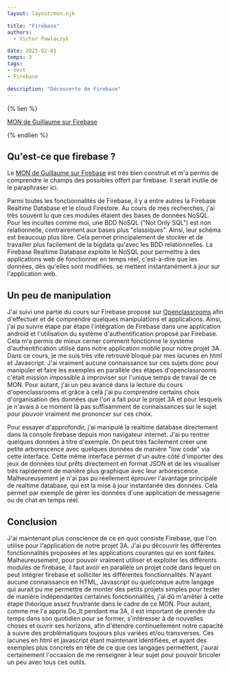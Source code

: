 ```yaml
---
layout: layout/mon.njk

title: "Firebase"
authors:
  - Victor Pawlaczyk

date: 2025-02-01
temps: 3
tags:
- Vert
- Firebase

description: "Découverte de Firebase"
---
```


{% lien %}

[MON de Guillaume sur Firebase](https://francoisbrucker.github.io/do-it/promos/2024-2025/Oliana-Guillaume/mon/temps-2.1/)

{% endlien %}

## Qu'est-ce que firebase ?

Le [MON de Guillaume sur Firebase](https://francoisbrucker.github.io/do-it/promos/2024-2025/Oliana-Guillaume/mon/temps-2.1/) est très bien construit et m'a permis de comprendre le champs des possibles offert par firebase. Il serait inutile de le paraphraser ici.

Parmi toutes les fonctionnalités de Firebase, il y a entre autres la Firebase Realtime Database et le cloud Firestore. Au cours de mes recherches, j'ai très souvent lu que ces modules étaient des bases de données NoSQL. Pour les incultes comme moi, une BDD NoSQL ("Not Only SQL") est non relationnelle, contrairement aux bases plus "classiques". Ainsi, leur schéma est beaucoup plus libre. Cela permet principalement de stocker et de travailler plus facilement de la bigdata qu'avec les BDD relationnelles. La Firebase Realtime Database exploite le NoSQL pour permettre à des applications web de fonctionner en temps réel, c'est-à-dire que les données, dès qu'elles sont modifiées, se mettent instantanément à jour sur l'application web.

## Un peu de manipulation

J'ai suivi une partie du cours sur Firebase proposé sur [Openclassrooms](https://openclassrooms.com/fr/courses/4872916-creez-un-backend-scalable-et-performant-sur-firebase/4872923-titre-de-votre-premier-chapitre-222) afin d'effectuer et de comprendre quelques manipulations et applications. Ainsi, j'ai pu suivre étape par étape l'intégration de Firebase dans une application androïd et l'utilisation du système d'authentification proposé par Firebase. Cela m'a permis de mieux cerner comment fonctionne le système d'authentification utilisé dans notre application mobile pour notre projet 3A. Dans ce cours, je me suis très vite retrouvé bloqué par mes lacunes en html et Javascript. J'ai vraiment aucune connaissance sur ces sujets donc pour manipuler et faire les exemples en parallèle des étapes d'openclassrooms c'était mission impossible à improviser sur l'unique temps de travail de ce MON. Pour autant, j'ai un peu avancé dans la lecture du cours d'openclassrooms et grâce à celà j'ai pu comprendre certains choix d'organisation des données que l'on a fait pour le projet 3A et pour lesquels je n'avais à ce moment là pas suffisamment de connaissances sur le sujet pour pouvoir vraiment me prononcer sur ces choix.

Pour essayer d'approfondir, j'ai manipulé la realtime database directement dans la console firebase depuis mon navigateur internet. J'ai pu rentrer quelques données à titre d'exemple. On peut très facilement créer une petite arborescence avec quelques données de manière "low code" via cette interface. Cette même interface permet d'un autre côté d'importer des jeux de données tout prêts directement en format JSON et de les visualiser très rapidement de manière plus graphique avec leur arborescence. Malheureusement je n'ai pas pu réellement éprouver l'avantage principale de realtime database, qui est la mise à jour instantanée des données. Cela permet par exemple de gérer les données d'une application de messagerie ou de chat en temps réel.

## Conclusion

J'ai maintenant plus conscience de ce en quoi consiste Firebase, que l'on utilise pour l'application de notre projet 3A. J'ai pu découvrir les différentes fonctionnalités proposées et les applications courantes qui en sont faites. Malheureusement, pour pouvoir vraiment utiliser et exploiter les différents modules de firebase, il faut avoir en parallèle un projet codé dans lequel on peut intégrer firebase et solliciter les différentes fonctionnalités. N'ayant aucune connaissance en HTML, Javascript ou quelconque autre langage qui aurait pu me permettre de monter des petits projets simples pour tester de manière indépendantes certaines fonctionnalités, j'ai dû m'arrêter à cette étape théorique assez frustrante dans le cadre de ce MON. Pour autant, comme me l'a appris Do_It pendant ma 3A, il est important de prendre du temps dans son quotidien pour se former, s'intéresser à de nouvelles choses et ouvrir ses horizons, afin d'étendre continuellement notre capacité à suivre des problématiques toujours plus variées et/ou transverses. Ces lacunes en html et javascript étant maintenant identifiées, et ayant des exemples plus concrets en tête de ce que ces langages permettent, j'aurai certainement l'occasion de me renseigner à leur sujet pour pouvoir bricoler un peu avec tous ces outils.